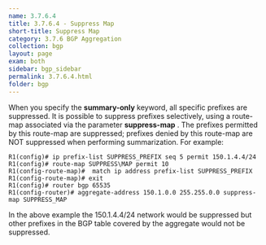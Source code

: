 ```yaml
---
name: 3.7.6.4
title: 3.7.6.4 - Suppress Map
short-title: Suppress Map
category: 3.7.6 BGP Aggregation
collection: bgp
layout: page
exam: both
sidebar: bgp_sidebar
permalink: 3.7.6.4.html
folder: bgp
---
```

When you specify the **summary-only** keyword, all specific prefixes are suppressed. It is possible to suppress prefixes selectively, using a route-map associated via the parameter **suppress-map** . The prefixes permitted by this route-map are suppressed; prefixes denied by this route-map are NOT suppressed when performing summarization. For example:
```
R1(config)# ip prefix-list SUPPRESS_PREFIX seq 5 permit 150.1.4.4/24
R1(config)# route-map SUPPRESS\MAP permit 10
R1(config-route-map)#  match ip address prefix-list SUPPRESS_PREFIX
R1(config-route-map)# exit
R1(config)# router bgp 65535
R1(config-router)# aggregate-address 150.1.0.0 255.255.0.0 suppress-map SUPPRESS_MAP
```
In the above example the 150.1.4.4/24 network would be suppressed but other prefixes in the BGP table covered by the aggregate would not be suppressed.

